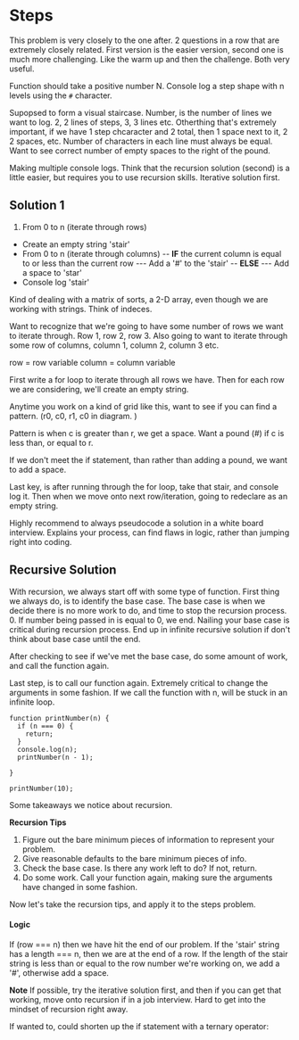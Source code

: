 # Steps

This problem is very closely to the one after. 2 questions in a row that are extremely closely related. First version is the easier version, second one is much more challenging. Like the warm up and then the challenge. Both very useful.

Function should take a positive number N. Console log a step shape with n levels using the `#` character.

Supopsed to form a visual staircase. Number, is the number of lines we want to log. 2, 2 lines of steps, 3, 3 lines etc. Otherthing that's extremely important, if we have 1 step chcaracter and 2 total, then 1 space next to it, 2 2 spaces, etc. Number of characters in each line must always be equal. Want to see correct number of empty spaces to the right of the pound.

Making multiple console logs.
Think that the recursion solution (second) is a little easier, but requires you to use recursion skills. Iterative solution first.

## Solution 1

1. From 0 to n (iterate through rows)

- Create an empty string 'stair'
- From 0 to n (iterate through columns)
  -- **IF** the current column is equal to or less than the current row
  --- Add a '#' to the 'stair'
  -- **ELSE**
  --- Add a space to 'star'
- Console log 'stair'

Kind of dealing with a matrix of sorts, a 2-D array, even though we are working with strings. Think of indeces.

Want to recognize that we're going to have some number of rows we want to iterate through. Row 1, row 2, row 3. Also going to want to iterate through some row of columns, column 1, column 2, column 3 etc.

row = row variable
column = column variable

First write a for loop to iterate through all rows we have.
Then for each row we are considering, we'll create an empty string.

Anytime you work on a kind of grid like this, want to see if you can find a pattern. (r0, c0, r1, c0 in diagram. )

Pattern is when c is greater than r, we get a space. Want a pound (#) if c is less than, or equal to r.

If we don't meet the if statement, than rather than adding a pound, we want to add a space.

Last key, is after running through the for loop, take that stair, and console log it.
Then when we move onto next row/iteration, going to redeclare as an empty string.

Highly recommend to always pseudocode a solution in a white board interview. Explains your process, can find flaws in logic, rather than jumping right into coding.

## Recursive Solution

With recursion, we always start off with some type of function. First thing we always do, is to identify the base case. The base case is when we decide there is no more work to do, and time to stop the recursion process. 0. If number being passed in is equal to 0, we end. Nailing your base case is critical during recursion process. End up in infinite recursive solution if don't think about base case until the end.

After checking to see if we've met the base case, do some amount of work, and call the function again.

Last step, is to call our function again. Extremely critical to change the arguments in some fashion. If we call the function with n, will be stuck in an infinite loop.

```
function printNumber(n) {
  if (n === 0) {
    return;
  }
  console.log(n);
  printNumber(n - 1);

}

printNumber(10);
```

Some takeaways we notice about recursion.

**Recursion Tips**

1. Figure out the bare minimum pieces of information to represent your problem.
2. Give reasonable defaults to the bare minimum pieces of info.
3. Check the base case. Is there any work left to do? If not, return.
4. Do some work. Call your function again, making sure the arguments have changed in some fashion.

Now let's take the recursion tips, and apply it to the steps problem.

#### Logic

If (row === n) then we have hit the end of our problem.
If the 'stair' string has a length === n, then we are at the end of a row.
If the length of the stair string is less than or equal to the row number we're working on, we add a '#', otherwise add a space.

**Note** If possible, try the iterative solution first, and then if you can get that working, move onto recursion if in a job interview. Hard to get into the mindset of recursion right away.

If wanted to, could shorten up the if statement with a ternary operator:
